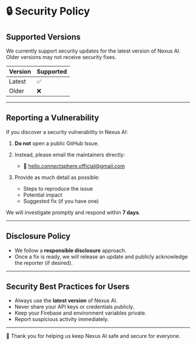 # 🔒 Security Policy

## Supported Versions
We currently support security updates for the latest version of Nexus AI.  
Older versions may not receive security fixes.

| Version | Supported          |
| ------- | ------------------ |
| Latest  | ✅                 |
| Older   | ❌                 |

---

## Reporting a Vulnerability
If you discover a security vulnerability in Nexus AI:

1. **Do not** open a public GitHub Issue.  
2. Instead, please email the maintainers directly:  
   - 📧 hello.connectsphere.official@gmail.com

3. Provide as much detail as possible:  
   - Steps to reproduce the issue  
   - Potential impact  
   - Suggested fix (if you have one)  

We will investigate promptly and respond within **7 days**.

---

## Disclosure Policy
- We follow a **responsible disclosure** approach.  
- Once a fix is ready, we will release an update and publicly acknowledge the reporter (if desired).  

---

## Security Best Practices for Users
- Always use the **latest version** of Nexus AI.  
- Never share your API keys or credentials publicly.  
- Keep your Firebase and environment variables private.  
- Report suspicious activity immediately.  

---

🙏 Thank you for helping us keep Nexus AI safe and secure for everyone.
